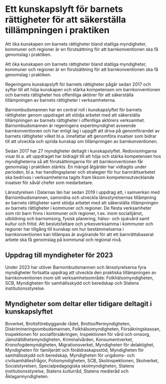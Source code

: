 # Ett kunskapslyft för barnets rättigheter för att säkerställa tillämpningen i praktiken

Att öka kunskapen om barnets rättigheter bland statliga myndigheter, kommuner och regioner är en förutsättning för att barnkonventionen ska få genomslag i praktiken.

Att öka kunskapen om barnets rättigheter bland statliga myndigheter, kommuner och regioner är en förutsättning för att barnkonventionen ska få genomslag i praktiken.

Regeringens kunskapslyft för barnets rättigheter pågår sedan 2017 och syftar till att höja kunskapen och stärka kompetensen om barnkonventionen och barnets rättigheter hos offentliga aktörer för att säkerställa tillämpningen av barnets rättigheter i verksamheterna.

Barnombudsmannen har en central roll i kunskapslyftet för barnets rättigheter genom uppdraget att stödja arbetet med att säkerställa tillämpningen av barnets rättigheter i offentliga aktörers verksamhet. Barnombudsmannen är regeringens expertmyndighet avseende barnkonventionen och har enligt lag i uppgift att driva på genomförandet av barnets rättigheter vilket bl.a. innefattar att genomföra insatser som bidrar till att utveckla och sprida kunskap om tillämpningen av barnkonventionen.

Sedan 2017 har 27 myndigheter deltagit i kunskapslyftet. Redovisningarna visar bl.a. att uppdraget har bidragit till att höja och stärka kompetensen hos myndigheterna så att förutsättningarna för att barnkonventionen får genomslag i praktiken stärkts. En mängd åtgärder har vidtagits under perioden, bl.a. har handlingsplaner och strategier för hur barnrättsarbetet ska bedrivas i verksamheterna tagits fram liksom kompetensutvecklande insatser för såväl chefer som medarbetare.

Länsstyrelsen i Dalarnas län har sedan 2019 i uppdrag att, i samverkan med Barnombudsmannen, samordna och utveckla länsstyrelsernas tillämpning av barnets rättigheter samt stödja arbetet med att säkerställa tillämpningen av barnets rättigheter i kommuner och regioner. De flesta verksamheter som rör barn finns i kommuner och regioner, t.ex. inom socialtjänst, utbildning och barnomsorg, fysisk planering, hälso- och sjukvård samt kultur och fritid. Att beslutsfattare och yrkesverksamma i kommuner och regioner har tillgång till kunskap om hur bestämmelserna i barnkonventionen kan tillämpas är avgörande för att ett barnrättsbaserat arbete ska få genomslag på kommunal och regional nivå.

## Uppdrag till myndigheter för 2023

Under 2023 har utöver Barnombudsmannen och länsstyrelserna fyra myndigheter fortsatta uppdrag att utveckla den praktiska tillämpningen av barnkonventionen inom sitt verksamhetsområde: Folkhälsomyndigheten, SCB, Myndigheten för samhällsskydd och beredskap och Statens institutionsstyrelse.

## Myndigheter som deltar eller tidigare deltagit i kunskapslyftet

Boverket, Brottsförebyggande rådet, Brottsoffermyndigheten, Diskrimineringsombudsmannen, Folkhälsomyndigheten, Försäkringskassan, Inspektionen för socialförsäkringen, Inspektionen för vård och omsorg, Jämställdhetsmyndigheten, Kriminalvården, Konsumentverket, Kronofogdemyndigheten, Migrationsverket, Myndigheten för delaktighet, Myndigheten för familjerätt och föräldraskapsstöd, Myndigheten för samhällsskydd och beredskap, Myndigheten för ungdoms- och civilsamhällesfrågor, Polismyndigheten, SCB, Skolinspektionen, Skolverket, Socialstyrelsen, Specialpedagogiska skolmyndigheten, Statens institutionsstyrelse, Statens kulturråd, Statens medieråd och Åklagarmyndigheten.
